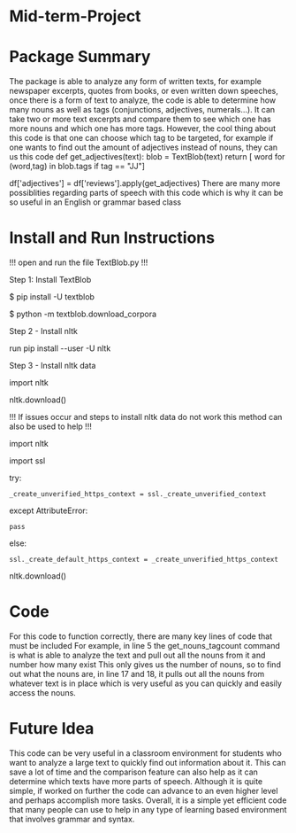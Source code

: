 # Mid-term-Project

# Package Summary
The package is able to analyze any form of written texts, for example newspaper excerpts, quotes from books, or even written down speeches, once there is a form of text to analyze, the code is able to determine how many nouns as well as tags (conjunctions, adjectives, numerals...). It can take two or more text excerpts and compare them to see which one has more nouns and which one has more tags. However, the cool thing about this code is that one can choose which tag to be targeted, for example if one wants to find out the amount of adjectives instead of nouns, they can us this code 
def get_adjectives(text):
    blob = TextBlob(text)
    return [ word for (word,tag) in blob.tags if tag == "JJ"]

df['adjectives'] = df['reviews'].apply(get_adjectives)
There are many more possiblities regarding parts of speech with this code which is why it can be so useful in an English or grammar based class

# Install and Run Instructions
!!! open and run the file TextBlob.py !!!

Step 1:
Install TextBlob

$ pip install -U textblob

$ python -m textblob.download_corpora

Step 2 - Install nltk

run pip install --user -U nltk

Step 3 - Install nltk data

import nltk

nltk.download()

!!! If issues occur and steps to install nltk data do not work this method can also be used to help !!!

import nltk

import ssl

try:
    
    _create_unverified_https_context = ssl._create_unverified_context

except AttributeError:
    
    pass

else:
    
    ssl._create_default_https_context = _create_unverified_https_context

nltk.download()
# Code
For this code to function correctly, there are many key lines of code that must be included
For example, in line 5 the get_nouns_tagcount command is what is able to analyze the text and pull out all the nouns from it and number how many exist
This only gives us the number of nouns, so to find out what the nouns are, in line 17 and 18, it pulls out all the nouns from whatever text is in place which is very useful as you can quickly and easily access the nouns.
# Future Idea
This code can be very useful in a classroom environment for students who want to analyze a large text to quickly find out information about it. This can save a lot of time and the comparison feature can also help as it can determine which texts have more parts of speech. Although it is quite simple, if worked on further the code can advance to an even higher level and perhaps accomplish more tasks. Overall, it is a simple yet efficient code that many people can use to help in any type of learning based environment that involves grammar and syntax.
